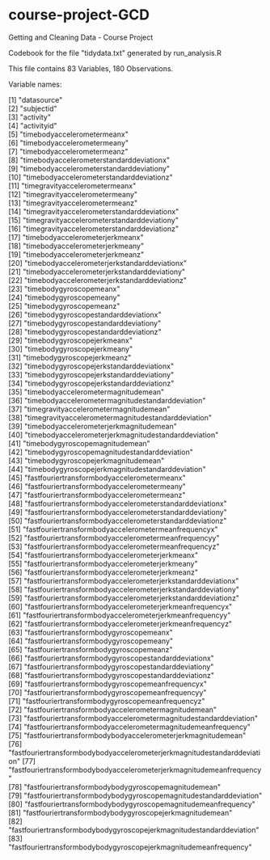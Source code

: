course-project-GCD
===============

Getting and Cleaning Data - Course Project

Codebook for the file "tidydata.txt"  generated by run_analysis.R

This file contains 83 Variables, 180 Observations.

Variable names:

 [1] "datasource"                                                             
 [2] "subjectid"                                                              
 [3] "activity"                                                               
 [4] "activityid"                                                             
 [5] "timebodyaccelerometermeanx"                                             
 [6] "timebodyaccelerometermeany"                                             
 [7] "timebodyaccelerometermeanz"                                             
 [8] "timebodyaccelerometerstandarddeviationx"                                
 [9] "timebodyaccelerometerstandarddeviationy"                                
[10] "timebodyaccelerometerstandarddeviationz"                                
[11] "timegravityaccelerometermeanx"                                          
[12] "timegravityaccelerometermeany"                                          
[13] "timegravityaccelerometermeanz"                                          
[14] "timegravityaccelerometerstandarddeviationx"                             
[15] "timegravityaccelerometerstandarddeviationy"                             
[16] "timegravityaccelerometerstandarddeviationz"                             
[17] "timebodyaccelerometerjerkmeanx"                                         
[18] "timebodyaccelerometerjerkmeany"                                         
[19] "timebodyaccelerometerjerkmeanz"                                         
[20] "timebodyaccelerometerjerkstandarddeviationx"                            
[21] "timebodyaccelerometerjerkstandarddeviationy"                            
[22] "timebodyaccelerometerjerkstandarddeviationz"                            
[23] "timebodygyroscopemeanx"                                                 
[24] "timebodygyroscopemeany"                                                 
[25] "timebodygyroscopemeanz"                                                 
[26] "timebodygyroscopestandarddeviationx"                                    
[27] "timebodygyroscopestandarddeviationy"                                    
[28] "timebodygyroscopestandarddeviationz"                                    
[29] "timebodygyroscopejerkmeanx"                                             
[30] "timebodygyroscopejerkmeany"                                             
[31] "timebodygyroscopejerkmeanz"                                             
[32] "timebodygyroscopejerkstandarddeviationx"                                
[33] "timebodygyroscopejerkstandarddeviationy"                                
[34] "timebodygyroscopejerkstandarddeviationz"                                
[35] "timebodyaccelerometermagnitudemean"                                     
[36] "timebodyaccelerometermagnitudestandarddeviation"                        
[37] "timegravityaccelerometermagnitudemean"                                  
[38] "timegravityaccelerometermagnitudestandarddeviation"                     
[39] "timebodyaccelerometerjerkmagnitudemean"                                 
[40] "timebodyaccelerometerjerkmagnitudestandarddeviation"                    
[41] "timebodygyroscopemagnitudemean"                                         
[42] "timebodygyroscopemagnitudestandarddeviation"                            
[43] "timebodygyroscopejerkmagnitudemean"                                     
[44] "timebodygyroscopejerkmagnitudestandarddeviation"                        
[45] "fastfouriertransformbodyaccelerometermeanx"                             
[46] "fastfouriertransformbodyaccelerometermeany"                             
[47] "fastfouriertransformbodyaccelerometermeanz"                             
[48] "fastfouriertransformbodyaccelerometerstandarddeviationx"                
[49] "fastfouriertransformbodyaccelerometerstandarddeviationy"                
[50] "fastfouriertransformbodyaccelerometerstandarddeviationz"                
[51] "fastfouriertransformbodyaccelerometermeanfrequencyx"                    
[52] "fastfouriertransformbodyaccelerometermeanfrequencyy"                    
[53] "fastfouriertransformbodyaccelerometermeanfrequencyz"                    
[54] "fastfouriertransformbodyaccelerometerjerkmeanx"                         
[55] "fastfouriertransformbodyaccelerometerjerkmeany"                         
[56] "fastfouriertransformbodyaccelerometerjerkmeanz"                         
[57] "fastfouriertransformbodyaccelerometerjerkstandarddeviationx"            
[58] "fastfouriertransformbodyaccelerometerjerkstandarddeviationy"            
[59] "fastfouriertransformbodyaccelerometerjerkstandarddeviationz"            
[60] "fastfouriertransformbodyaccelerometerjerkmeanfrequencyx"                
[61] "fastfouriertransformbodyaccelerometerjerkmeanfrequencyy"                
[62] "fastfouriertransformbodyaccelerometerjerkmeanfrequencyz"                
[63] "fastfouriertransformbodygyroscopemeanx"                                 
[64] "fastfouriertransformbodygyroscopemeany"                                 
[65] "fastfouriertransformbodygyroscopemeanz"                                 
[66] "fastfouriertransformbodygyroscopestandarddeviationx"                    
[67] "fastfouriertransformbodygyroscopestandarddeviationy"                    
[68] "fastfouriertransformbodygyroscopestandarddeviationz"                    
[69] "fastfouriertransformbodygyroscopemeanfrequencyx"                        
[70] "fastfouriertransformbodygyroscopemeanfrequencyy"                        
[71] "fastfouriertransformbodygyroscopemeanfrequencyz"                        
[72] "fastfouriertransformbodyaccelerometermagnitudemean"                     
[73] "fastfouriertransformbodyaccelerometermagnitudestandarddeviation"        
[74] "fastfouriertransformbodyaccelerometermagnitudemeanfrequency"            
[75] "fastfouriertransformbodybodyaccelerometerjerkmagnitudemean"             
[76] "fastfouriertransformbodybodyaccelerometerjerkmagnitudestandarddeviation"
[77] "fastfouriertransformbodybodyaccelerometerjerkmagnitudemeanfrequency"    
[78] "fastfouriertransformbodybodygyroscopemagnitudemean"                     
[79] "fastfouriertransformbodybodygyroscopemagnitudestandarddeviation"        
[80] "fastfouriertransformbodybodygyroscopemagnitudemeanfrequency"            
[81] "fastfouriertransformbodybodygyroscopejerkmagnitudemean"                 
[82] "fastfouriertransformbodybodygyroscopejerkmagnitudestandarddeviation"    
[83] "fastfouriertransformbodybodygyroscopejerkmagnitudemeanfrequency"    



